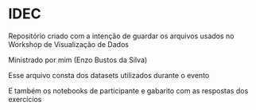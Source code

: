 # IDEC

Repositório criado com a intenção de guardar os arquivos usados no Workshop de Visualização de Dados

Ministrado por mim (Enzo Bustos da Silva)

Esse arquivo consta dos datasets utilizados durante o evento

E também os notebooks de participante e gabarito com as respostas dos exercícios
